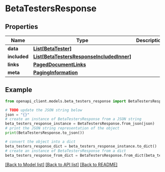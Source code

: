 # BetaTestersResponse


## Properties

Name | Type | Description | Notes
------------ | ------------- | ------------- | -------------
**data** | [**List[BetaTester]**](BetaTester.md) |  | 
**included** | [**List[BetaTestersResponseIncludedInner]**](BetaTestersResponseIncludedInner.md) |  | [optional] 
**links** | [**PagedDocumentLinks**](PagedDocumentLinks.md) |  | 
**meta** | [**PagingInformation**](PagingInformation.md) |  | [optional] 

## Example

```python
from openapi_client.models.beta_testers_response import BetaTestersResponse

# TODO update the JSON string below
json = "{}"
# create an instance of BetaTestersResponse from a JSON string
beta_testers_response_instance = BetaTestersResponse.from_json(json)
# print the JSON string representation of the object
print(BetaTestersResponse.to_json())

# convert the object into a dict
beta_testers_response_dict = beta_testers_response_instance.to_dict()
# create an instance of BetaTestersResponse from a dict
beta_testers_response_from_dict = BetaTestersResponse.from_dict(beta_testers_response_dict)
```
[[Back to Model list]](../README.md#documentation-for-models) [[Back to API list]](../README.md#documentation-for-api-endpoints) [[Back to README]](../README.md)


